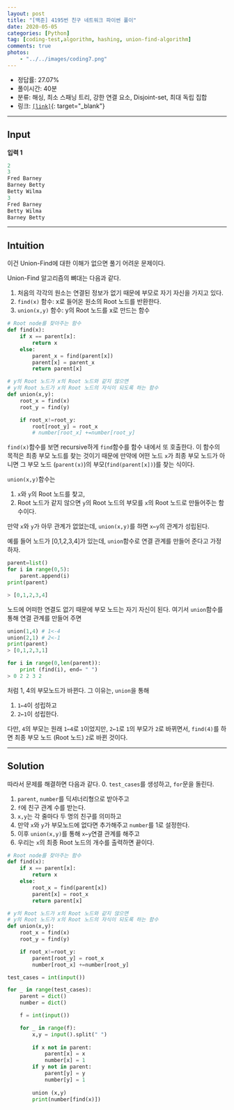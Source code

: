 ```yaml
---
layout: post
title: "[백준] 4195번 친구 네트워크 파이썬 풀이"
date: 2020-05-05
categories: [Python]
tag: [coding-test,algorithm, hashing, union-find-algorithm]
comments: true
photos:
    - "../../images/coding7.png"
---
```


* 정답률: 27.07%
* 풀이시간: 40분
* 분류: 해싱, 최소 스패닝 트리, 강한 연결 요소, Disjoint-set, 최대 독립 집합
* 링크: [`[link]`](https://www.acmicpc.net/problem/4195){: target="_blank"}

----
## Input

**입력 1**

```python
2
3
Fred Barney
Barney Betty
Betty Wilma
3
Fred Barney
Betty Wilma
Barney Betty
```

---
## Intuition

이건 Union-Find에 대한 이해가 없으면 풀기 어려운 문제이다. 


Union-Find 알고리즘의 뼈대는 다음과 같다.

1. 처음의 각각의 원소는 연결된 정보가 없기 때문에 부모로 자기 자신을 가지고 있다.
2. `find(x)` 함수: x로 들어온 원소의 Root 노드를 반환한다.
3. `union(x,y)` 함수: y의 Root 노드를 x로 만드는 함수

~~~python
# Root node를 찾아주는 함수
def find(x):
    if x == parent[x]:
        return x
    else:
        parent_x = find(parent[x])
        parent[x] = parent_x
        return parent[x]

# y의 Root 노드가 x의 Root 노드와 같지 않으면 
# y의 Root 노드가 x의 Root 노드의 자식이 되도록 하는 함수
def union(x,y):
    root_x = find(x)
    root_y = find(y)

    if root_x!=root_y:
        root[root_y] = root_x
        # number[root_x] +=number[root_y]
~~~

`find(x)`함수를 보면 recursive하게 `find`함수를 함수 내에서 또 호출한다. 이 함수의 목적은 최종 부모 노드를 찾는 것이기 때문에 
만약에 어떤 노드 `x`가 최종 부모 노드가 아니면 그 부모 노드 (`parent(x)`)의 부모(`find(parent[x])`)를 찾는 식이다.

`union(x,y)`함수는 
1. `x`와 `y`의 Root 노드를 찾고, 
2. Root 노드가 같지 않으면 `y`의 Root 노드의 부모를 `x`의 Root 노드로 만들어주는 함수이다.

만약 `x`와 `y`가 아무 관계가 없었는데, `union(x,y)`를 하면 `x←y`의 관계가 성립된다.

예를 들어 노드가 [0,1,2,3,4]가 있는데, `union`함수로 연결 관계를 만들어 준다고 가정하자. 

~~~python
parent=list()
for i in range(0,5):
    parent.append(i)
print(parent)

> [0,1,2,3,4]
~~~

노드에 어떠한 연결도 없기 때문에 부모 노드는 자기 자신이 된다. 여기서 `union`함수를 통해 연결 관계를 만들어 주면

~~~python
union(1,4) # 1<-4
union(2,1) # 2<-1
print(parent)
> [0,1,2,3,1]

for i in range(0,len(parent)):
    print (find(i), end= " ")
> 0 2 2 3 2
~~~

처럼 1, 4의 부모노드가 바뀐다. 그 이유는, `union`을 통해

1. `1←4`이 성립하고
2. `2←1`이 성립한다.

다만, `4`의 부모는 원래 `1←4`로 `1`이었지만, `2←1`로 `1`의 부모가 `2`로 바뀌면서, 
`find(4)`를 하면 최종 부모 노드 (Root 노드) `2`로 바뀐 것이다.


--- 
## Solution

따라서 문제를 해결하면 다음과 같다.
0. `test_cases`를 생성하고, `for`문을 돌린다.
1. `parent`, `number`를 딕셔너리형으로 받아주고
2. `f`에 친구 관계 수를 받는다.
3. `x,y`는 각 줄마다 두 명의 친구를 의미하고
4. 만약 `x`와 `y`가 부모노드에 없다면 추가해주고 `number`를 1로 설정한다.
5. 이후 `union(x,y)`를 통해 `x←y`연결 관계를 해주고
6. 우리는 `x`의 최종 Root 노드의 개수를 출력하면 끝이다.

~~~python
# Root node를 찾아주는 함수
def find(x):
    if x == parent[x]:
        return x
    else:
        root_x = find(parent[x])
        parent[x] = root_x
        return parent[x]

# y의 Root 노드가 x의 Root 노드와 같지 않으면 
# y의 Root 노드가 x의 Root 노드의 자식이 되도록 하는 함수
def union(x,y):
    root_x = find(x)
    root_y = find(y)

    if root_x!=root_y:
        parent[root_y] = root_x
        number[root_x] +=number[root_y]

test_cases = int(input())

for _ in range(test_cases):
    parent = dict()
    number = dict()

    f = int(input())

    for _ in range(f):
        x,y = input().split(" ")
        
        if x not in parent:
            parent[x] = x
            number[x] = 1
        if y not in parent:
            parent[y] = y
            number[y] = 1
        
        union (x,y)
        print(number[find(x)])
~~~